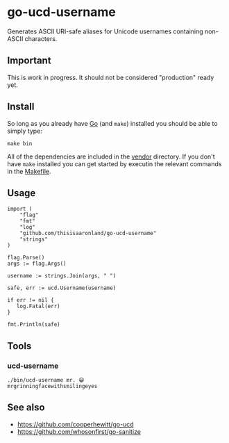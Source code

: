 # go-ucd-username

Generates ASCII URI-safe aliases for Unicode usernames containing non-ASCII characters.

## Important

This is work in progress. It should not be considered "production" ready yet.

## Install

So long as you already have [Go](http://www.golang.org) (and `make`) installed you should be able to simply type:

```
make bin
```

All of the dependencies are included in the [vendor](vendor) directory. If you don't have `make` installed you can get started by executin the relevant commands in the [Makefile](Makefile).

## Usage

```
import (
	"flag"
	"fmt"		
	"log"
	"github.com/thisisaaronland/go-ucd-username"
	"strings"		
)

flag.Parse()
args := flag.Args()

username := strings.Join(args, " ")
	
safe, err := ucd.Username(username)

if err != nil {
   log.Fatal(err)
}
	
fmt.Println(safe)
```

## Tools

### ucd-username

```
./bin/ucd-username mr. 😁
mrgrinningfacewithsmilingeyes
```

## See also

* https://github.com/cooperhewitt/go-ucd
* https://github.com/whosonfirst/go-sanitize
